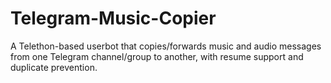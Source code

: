 # Telegram-Music-Copier
A Telethon-based userbot that copies/forwards music and audio messages from one Telegram channel/group to another, with resume support and duplicate prevention.
